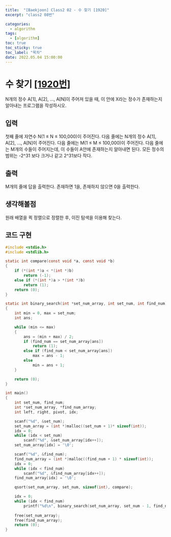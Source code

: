 ```yaml
---
title:  "[Baekjoon] Class2 02 - 수 찾기 [1920]"
excerpt: "class2 08번"

categories:
  - algorithm
tags:
  - [algorithm]
toc: true
toc_sticky: true
toc_label: "목차"
date: 2022.05.04 15:00:00
---
```


# 수 찾기 [[1920번]](https://www.acmicpc.net/problem/1920)
N개의 정수 A[1], A[2], …, A[N]이 주어져 있을 때, 이 안에 X라는 정수가 존재하는지 알아내는 프로그램을 작성하시오.    

## 입력
첫째 줄에 자연수 N(1 ≤ N ≤ 100,000)이 주어진다. 다음 줄에는 N개의 정수 A[1], A[2], …, A[N]이 주어진다. 다음 줄에는 M(1 ≤ M ≤ 100,000)이 주어진다. 다음 줄에는 M개의 수들이 주어지는데, 이 수들이 A안에 존재하는지 알아내면 된다. 모든 정수의 범위는 -2^31 보다 크거나 같고 2^31보다 작다.    

## 출력
M개의 줄에 답을 출력한다. 존재하면 1을, 존재하지 않으면 0을 출력한다.    

## 생각해볼점
원래 배열을 퀵 정렬으로 정렬한 후, 이진 탐색을 이용해 찾는다.    

## 코드 구현
```c
#include <stdio.h>
#include <stdlib.h>

static int compare(const void *a, const void *b)
{
	if (*(int *)a < *(int *)b)
		return (-1);
	else if (*(int *)a > *(int *)b)
		return (1);
	return (0);
}

static int binary_search(int *set_num_array, int set_num, int find_num)
{
	int	min = 0, max = set_num;
	int ans;

	while (min <= max)
	{
		ans = (min + max) / 2;
		if (find_num == set_num_array[ans])
			return (1);
		else if (find_num < set_num_array[ans])
			max = ans - 1;
		else
			min = ans + 1;
	}

	return (0);
}

int main()
{
	int	set_num, find_num;
	int	*set_num_array, *find_num_array;
	int	left, right, pivot, idx;

	scanf("%d", &set_num);
	set_num_array = (int *)malloc((set_num + 1)* sizeof(int));
	idx = 0;
	while (idx < set_num)
		scanf("%d", &set_num_array[idx++]);
	set_num_array[idx] = '\0';

	scanf("%d", &find_num);
	find_num_array = (int *)malloc((find_num + 1) * sizeof(int));
	idx = 0;
	while (idx < find_num)
		scanf("%d", &find_num_array[idx++]);
	find_num_array[idx] = '\0';

	qsort(set_num_array, set_num, sizeof(int), compare);

	idx = 0;
	while (idx < find_num)
		printf("%d\n", binary_search(set_num_array, set_num - 1, find_num_array[idx++]));
	
	free(set_num_array);
	free(find_num_array);
	return (0);
}
```
